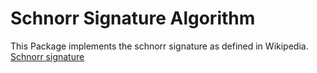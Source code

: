 # Schnorr Signature Algorithm

This Package implements the schnorr signature as defined in Wikipedia.
[Schnorr signature](https://en.wikipedia.org/wiki/Schnorr_signature)


